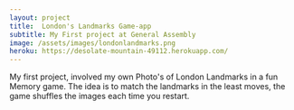 ```yaml
---
layout: project
title:  London's Landmarks Game-app
subtitle: My First project at General Assembly
image: /assets/images/londonlandmarks.png
heroku: https://desolate-mountain-49112.herokuapp.com/
---
```

My first project, involved my own Photo's of London Landmarks in
a fun Memory game. The idea is to match the landmarks in the least
moves, the game shuffles the images each time you restart.
